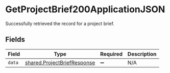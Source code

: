 # GetProjectBrief200ApplicationJSON

Successfully retrieved the record for a project brief.


## Fields

| Field                                                                      | Type                                                                       | Required                                                                   | Description                                                                |
| -------------------------------------------------------------------------- | -------------------------------------------------------------------------- | -------------------------------------------------------------------------- | -------------------------------------------------------------------------- |
| `data`                                                                     | [shared.ProjectBriefResponse](../../models/shared/projectbriefresponse.md) | :heavy_minus_sign:                                                         | N/A                                                                        |